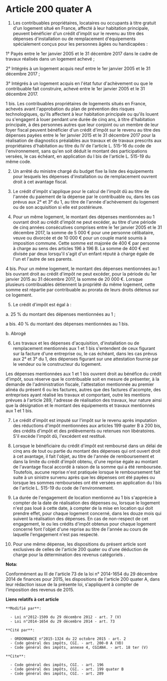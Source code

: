 # Article 200 quater A

1. Les contribuables propriétaires, locataires ou occupants à titre gratuit d'un logement situé en France, affecté à leur
habitation principale, peuvent bénéficier d'un crédit d'impôt sur le revenu au titre des dépenses d'installation ou de
remplacement d'équipements spécialement conçus pour les personnes âgées ou handicapées : 

1° Payés entre le 1er janvier 2005 et le 31 décembre 2017 dans le cadre de travaux réalisés dans un logement achevé ; 

2° Intégrés à un logement acquis neuf entre le 1er janvier 2005 et le 31 décembre 2017 ; 

3° Intégrés à un logement acquis en l'état futur d'achèvement ou que le contribuable fait construire, achevé entre le 1er
janvier 2005 et le 31 décembre 2017. 

1 bis. Les contribuables propriétaires de logements situés en France, achevés avant l'approbation du plan de prévention des
risques technologiques, qu'ils affectent à leur habitation principale ou qu'ils louent ou s'engagent à louer pendant une
durée de cinq ans, à titre d'habitation principale, à des personnes autres que leur conjoint ou un membre de leur foyer
fiscal peuvent bénéficier d'un crédit d'impôt sur le revenu au titre des dépenses payées entre le 1er janvier 2015 et le 31
décembre 2017 pour la réalisation de diagnostics préalables aux travaux et de travaux prescrits aux propriétaires
d'habitation au titre du IV de l'article L. 515-16 du code de l'environnement, sans qu'en soit déduit le montant des
participations versées, le cas échéant, en application du I bis de l'article L. 515-19 du même code.

2. Un arrêté du ministre chargé du budget fixe la liste des équipements pour lesquels les dépenses d'installation ou de
remplacement ouvrent droit à cet avantage fiscal. 

3. Le crédit d'impôt s'applique pour le calcul de l'impôt dû au titre de l'année du paiement de la dépense par le
contribuable ou, dans les cas prévus aux 2° et 3° du 1, au titre de l'année d'achèvement du logement ou de son acquisition si
elle est postérieure. 

4. Pour un même logement, le montant des dépenses mentionnées au 1 ouvrant droit au crédit d'impôt ne peut excéder, au titre
d'une période de cinq années consécutives comprises entre le 1er janvier 2005 et le 31 décembre 2017, la somme de 5 000 €
pour une personne célibataire, veuve ou divorcée et de 10 000 € pour un couple marié soumis à imposition commune. Cette somme
est majorée de 400 € par personne à charge au sens des articles 196 à 196 B. La somme de 400 € est divisée par deux lorsqu'il
s'agit d'un enfant réputé à charge égale de l'un et l'autre de ses parents. 

4 bis. Pour un même logement, le montant des dépenses mentionnées au 1 bis ouvrant droit au crédit d'impôt ne peut excéder,
pour la période du 1er janvier 2015 au 31 décembre 2017, la somme de 20 000 €. Lorsque plusieurs contribuables détiennent la
propriété du même logement, cette somme est répartie par contribuable au prorata de leurs droits détenus sur ce logement. 

5. Le crédit d'impôt est égal à : 

a. 25 % du montant des dépenses mentionnées au 1 ; 

a bis. 40 % du montant des dépenses mentionnées au 1 bis.

b. Abrogé 

6. Les travaux et les dépenses d'acquisition, d'installation ou de remplacement mentionnés aux 1 et 1 bis s'entendent de ceux
figurant sur la facture d'une entreprise ou, le cas échéant, dans les cas prévus aux 2° et 3° du 1, des dépenses figurant sur
une attestation fournie par le vendeur ou le constructeur du logement. 

Les dépenses mentionnées aux 1 et 1 bis ouvrent droit au bénéfice du crédit d'impôt, sous réserve que le contribuable soit en
mesure de présenter, à la demande de l'administration fiscale, l'attestation mentionnée au premier alinéa du présent 6 ou les
factures, autres que des factures d'acompte, des entreprises ayant réalisé les travaux et comportant, outre les mentions
prévues à l'article 289, l'adresse de réalisation des travaux, leur nature ainsi que la désignation et le montant des
équipements et travaux mentionnés aux 1 et 1 bis.

7. Le crédit d'impôt est imputé sur l'impôt sur le revenu après imputation des réductions d'impôt mentionnées aux articles
199 quater B à 200 bis, des crédits d'impôt et des prélèvements ou retenues non libératoires. S'il excède l'impôt dû,
l'excédent est restitué. 

8. Lorsque le bénéficiaire du crédit d'impôt est remboursé dans un délai de cinq ans de tout ou partie du montant des
dépenses qui ont ouvert droit à cet avantage, il fait l'objet, au titre de l'année de remboursement et dans la limite du
crédit d'impôt obtenu, d'une reprise égale au montant de l'avantage fiscal accordé à raison de la somme qui a été remboursée.
Toutefois, aucune reprise n'est pratiquée lorsque le remboursement fait suite à un sinistre survenu après que les dépenses
ont été payées ou lorsque les sommes remboursées ont été versées en application du I bis de l'article L. 515-19 du code de
l'environnement. 

9. La durée de l'engagement de location mentionné au 1 bis s'apprécie à compter de la date de réalisation des dépenses ou,
lorsque le logement n'est pas loué à cette date, à compter de la mise en location qui doit prendre effet, pour chaque
logement concerné, dans les douze mois qui suivent la réalisation des dépenses. En cas de non-respect de cet engagement, le
ou les crédits d'impôt obtenus pour chaque logement concerné font l'objet d'une reprise au titre de l'année au cours de
laquelle l'engagement n'est pas respecté. 

10. Pour une même dépense, les dispositions du présent article sont exclusives de celles de l'article 200 quater ou d'une
déduction de charge pour la détermination des revenus catégoriels .

**Nota:**

Conformément au III de l'article 73 de la loi n° 2014-1654 du 29 décembre 2014 de finances pour 2015, les dispositions de
l'article 200 quater A, dans leur rédaction issue de la présente loi, s'appliquent à compter de l'imposition des revenus de
2015.

**Liens relatifs à cet article**

	**Modifié par**:

	  - Loi n°2012-1509 du 29 décembre 2012 - art. 7 (V)
	  - Loi n°2014-1654 du 29 décembre 2014 - art. 73

	**Cité par**:

	  - ORDONNANCE n°2015-1324 du 22 octobre 2015 - art. 2
	  - Code général des impôts, CGI. - art. 200-0 A (VD)
	  - Code général des impôts, annexe 4, CGIAN4. - art. 18 ter (V)

	**Cite**:

	  - Code général des impôts, CGI. - art. 196
	  - Code général des impôts, CGI. - art. 199 quater B
	  - Code général des impôts, CGI. - art. 289
